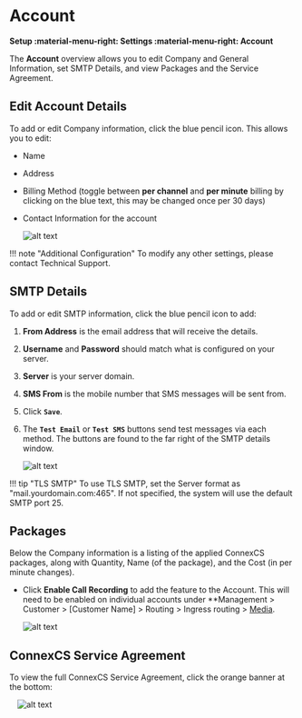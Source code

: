 # Account

**Setup :material-menu-right: Settings :material-menu-right: Account**

The **Account** overview allows you to edit Company and General Information, set SMTP Details, and view Packages and the Service Agreement. 

## Edit Account Details
To add or edit Company information, click the blue pencil icon. This allows you to edit:

+ Name
+ Address
+ Billing Method (toggle between **per channel** and **per minute** billing by clicking on the blue text, this may be changed once per 30 days)
+ Contact Information for the account

    ![alt text][accountprofile]

!!! note "Additional Configuration"
    To modify any other settings, please contact Technical Support. 


## SMTP Details
To add or edit SMTP information, click the blue pencil icon to add: 
 
1. **From Address** is the email address that will receive the details.
2. **Username** and **Password** should match what is configured on your server. 
3. **Server** is your server domain.
4. **SMS From** is the mobile number that SMS messages will be sent from.
5. Click **`Save`**.
6. The **`Test Email`** or **`Test SMS`** buttons send test messages via each method. The buttons are found to the far right of the SMTP details window.

    ![alt text][smtp]

!!! tip "TLS SMTP"
    To use TLS SMTP, set the Server format as "mail.yourdomain.com:465". If not specified, the system will use the default SMTP port 25. 

## Packages
Below the Company information is a listing of the applied ConnexCS packages, along with Quantity, Name (of the package), and the Cost (in per minute changes). 

+ Click **Enable Call Recording** to add the feature to the Account. This will need to be enabled on individual accounts under **Management > Customer > [Customer Name] > Routing > Ingress routing > [Media](https://docs.connexcs.com/customer/routing/#media).

    ![alt text][call-recording]

## ConnexCS Service Agreement
To view the full ConnexCS Service Agreement, click the orange banner at the bottom:

&emsp;![alt text][service-agreement]


[accountprofile]: /setup/img/account-profile.png "Account Profile"
[smtp]: /setup/img/smtp.png "SMTP"
[call-recording]: /setup/img/call-recording.png "Call Recording"
[service-agreement]: /setup/img/service-agreement.png "Service Agreement"

